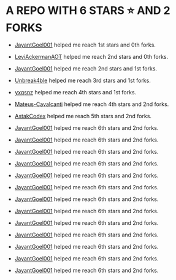 # A REPO WITH 6 STARS ⭐️ AND 2 FORKS
- [JayantGoel001](https://github.com/JayantGoel001) helped me reach 1st stars and 0th forks.

- [LeviAckermanAOT](https://github.com/LeviAckermanAOT) helped me reach 2nd stars and 0th forks.

- [JayantGoel001](https://github.com/JayantGoel001) helped me reach 2nd stars and 1st forks.

- [Unbreak4ble](https://github.com/Unbreak4ble) helped me reach 3rd stars and 1st forks.

- [yxqsnz](https://github.com/yxqsnz) helped me reach 4th stars and 1st forks.

- [Mateus-Cavalcanti](https://github.com/Mateus-Cavalcanti) helped me reach 4th stars and 2nd forks.

- [AstakCodex](https://github.com/AstakCodex) helped me reach 5th stars and 2nd forks.


- [JayantGoel001](https://github.com/JayantGoel001) helped me reach 6th stars and 2nd forks.

- [JayantGoel001](https://github.com/JayantGoel001) helped me reach 6th stars and 2nd forks.

- [JayantGoel001](https://github.com/JayantGoel001) helped me reach 6th stars and 2nd forks.

- [JayantGoel001](https://github.com/JayantGoel001) helped me reach 6th stars and 2nd forks.

- [JayantGoel001](https://github.com/JayantGoel001) helped me reach 6th stars and 2nd forks.

- [JayantGoel001](https://github.com/JayantGoel001) helped me reach 6th stars and 2nd forks.

- [JayantGoel001](https://github.com/JayantGoel001) helped me reach 6th stars and 2nd forks.

- [JayantGoel001](https://github.com/JayantGoel001) helped me reach 6th stars and 2nd forks.

- [JayantGoel001](https://github.com/JayantGoel001) helped me reach 6th stars and 2nd forks.

- [JayantGoel001](https://github.com/JayantGoel001) helped me reach 6th stars and 2nd forks.

- [JayantGoel001](https://github.com/JayantGoel001) helped me reach 6th stars and 2nd forks.

- [JayantGoel001](https://github.com/JayantGoel001) helped me reach 6th stars and 2nd forks.

- [JayantGoel001](https://github.com/JayantGoel001) helped me reach 6th stars and 2nd forks.
